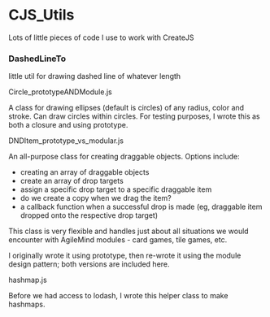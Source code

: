 # CJS_Utils
Lots of little pieces of code I use to work with CreateJS

<h3>DashedLineTo</h3>

little util for drawing dashed line of whatever length

Circle_prototypeANDModule.js

A class for drawing ellipses (default is circles) of any radius, color and stroke. Can draw circles within circles.
For testing purposes, I wrote this as both a closure and using prototype.

DNDItem_prototype_vs_modular.js

An all-purpose class for creating draggable objects. Options include:
- creating an array of draggable objects
- create an array of drop targets
- assign a specific drop target to a specific draggable item
- do we create a copy when we drag the item?
- a callback function when a successful drop is made (eg, draggable item dropped onto the respective drop target)

This class is very flexible and handles just about all situations we would encounter with AgileMind modules - card games, tile games, etc.

I originally wrote it using prototype, then re-wrote it using the module design pattern; both versions are included here.

hashmap.js

Before we had access to lodash, I wrote this helper class to make hashmaps.
